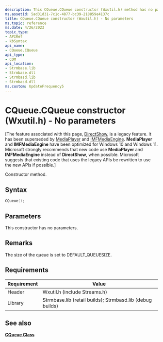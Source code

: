 ```yaml
---
description: This CQueue.CQueue constructor (Wxutil.h) method has no parameters.
ms.assetid: 5ad31d31-7c1c-4877-bc39-218859e4137c
title: CQueue.CQueue constructor (Wxutil.h) - No parameters
ms.topic: reference
ms.date: 4/26/2023
topic_type: 
- APIRef
- kbSyntax
api_name: 
- CQueue.CQueue
api_type: 
- COM
api_location: 
- Strmbase.lib
- Strmbase.dll
- Strmbasd.lib
- Strmbasd.dll
ms.custom: UpdateFrequency5
---
```


# CQueue.CQueue constructor (Wxutil.h) - No parameters

\[The feature associated with this page, [DirectShow](/windows/win32/directshow/directshow), is a legacy feature. It has been superseded by [MediaPlayer](/uwp/api/Windows.Media.Playback.MediaPlayer) and [IMFMediaEngine](/windows/win32/api/mfmediaengine/nn-mfmediaengine-imfmediaengine). **MediaPlayer** and **IMFMediaEngine** have been optimized for Windows 10 and Windows 11. Microsoft strongly recommends that new code use **MediaPlayer** and **IMFMediaEngine** instead of **DirectShow**, when possible. Microsoft suggests that existing code that uses the legacy APIs be rewritten to use the new APIs if possible.\]

Constructor method.

## Syntax


```C++
CQueue();
```



## Parameters

This constructor has no parameters.

## Remarks

The size of the queue is set to DEFAULT\_QUEUESIZE.

## Requirements



| Requirement | Value |
|--------------------|--------------------------------------------------------------------------------------------------------------------------------------------------------------------------------------------|
| Header  | Wxutil.h (include Streams.h)                                                                                   |
| Library | Strmbase.lib (retail builds); Strmbasd.lib (debug builds) |

## See also

<dl> <dt>

[**CQueue Class**](cqueue.md)
</dt> </dl>

 

 




